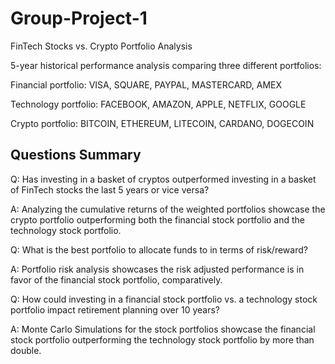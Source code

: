 # Group-Project-1

FinTech Stocks vs. Crypto Portfolio Analysis

5-year historical performance analysis comparing three different portfolios:

Financial portfolio: VISA, SQUARE, PAYPAL, MASTERCARD, AMEX

Technology portfolio: FACEBOOK, AMAZON, APPLE, NETFLIX, GOOGLE

Crypto portfolio: BITCOIN, ETHEREUM, LITECOIN, CARDANO, DOGECOIN

## Questions Summary
Q: Has investing in a basket of cryptos outperformed investing in a basket of FinTech stocks the last 5 years or vice versa?

A: Analyzing the cumulative returns of the weighted portfolios showcase the crypto portfolio outperforming both the financial stock portfolio and the technology stock portfolio.

Q: What is the best portfolio to allocate funds to in terms of risk/reward?

A: Portfolio risk analysis showcases the risk adjusted performance is in favor of the financial stock portfolio, comparatively. 

Q: How could investing in a financial stock portfolio vs. a technology stock portfolio impact retirement planning over 10 years?

A: Monte Carlo Simulations for the stock portfolios showcase the financial stock portfolio outperforming the technology stock portfolio by more than double.
